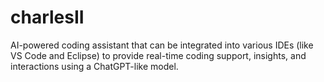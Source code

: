 # charlesII
AI-powered coding assistant that can be integrated into various IDEs (like VS Code and Eclipse) to provide real-time coding support, insights, and interactions using a ChatGPT-like model.
